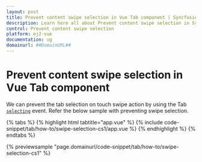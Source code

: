 ```yaml
---
layout: post
title: Prevent content swipe selection in Vue Tab component | Syncfusion
description: Learn here all about Prevent content swipe selection in Syncfusion Vue Tab component of Syncfusion Essential JS 2 and more.
control: Prevent content swipe selection 
platform: ej2-vue
documentation: ug
domainurl: ##DomainURL##
---
```


# Prevent content swipe selection in Vue Tab component

We can prevent the tab selection on touch swipe action by using the Tab [`selecting`](https://ej2.syncfusion.com/vue/documentation/api/tab#selecting) event. Refer the below sample with preventing swipe selection.

{% tabs %}
{% highlight html tabtitle="app.vue" %}
{% include code-snippet/tab/how-to/swipe-selection-cs1/app.vue %}
{% endhighlight %}
{% endtabs %}
        
{% previewsample "page.domainurl/code-snippet/tab/how-to/swipe-selection-cs1" %}
